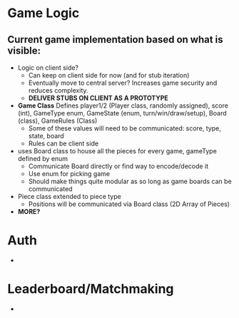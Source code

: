 # Game Logic
## Current game implementation based on what is visible:
- Logic on client side?
  - Can keep on client side for now (and for stub iteration) 
  - Eventually move to central server? Increases game security and reduces complexity. 
  - **DELIVER STUBS ON CLIENT AS A PROTOTYPE**
- **Game Class** Defines player1/2 (Player class, randomly assigned), score (int), GameType enum, GameState (enum, turn/win/draw/setup), Board (class), GameRules (Class)
  - Some of these values will need to be communicated: score, type, state, board
  - Rules can be client side
- uses Board class to house all the pieces for every game, gameType defined by enum
  - Communicate Board directly or find way to encode/decode it
  - Use enum for picking game
  - Should make things quite modular as so long as game boards can be communicated
- Piece class extended to piece type
  - Positions will be communicated via Board class (2D Array of Pieces)
- **MORE?**
# Auth
- 
# Leaderboard/Matchmaking
- 